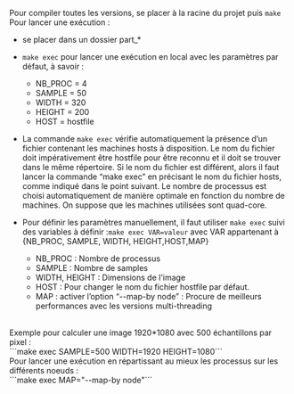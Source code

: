 Pour compiler toutes les versions, se placer à la racine du projet puis `make` <br/>
Pour lancer une exécution : 
- se placer dans un dossier part_* 
- `make exec` pour lancer une exécution en local avec les paramètres par défaut, à savoir : <br/>
	- NB_PROC = 4 
	- SAMPLE = 50
	- WIDTH = 320
	- HEIGHT = 200
	- HOST = hostfile
- La commande `make exec` vérifie automatiquement la présence d’un fichier contenant les machines hosts à disposition. Le nom du fichier doit impérativement être hostfile pour être reconnu et il doit se trouver dans le même répertoire. Si le nom du fichier est différent, alors il faut lancer la commande “make exec” en précisant le nom du fichier hosts, comme indiqué dans le point suivant. Le nombre de processus est choisi automatiquement de manière optimale en fonction du nombre de machines. On suppose que les machines utilisées sont quad-core.

- Pour définir les paramètres manuellement, il faut utiliser `make exec` suivi des variables à définir :`make exec VAR=valeur` avec VAR appartenant à {NB_PROC, SAMPLE, WIDTH, HEIGHT,HOST,MAP}

	- NB_PROC : Nombre de processus
	- SAMPLE : Nombre de samples
	- WIDTH, HEIGHT : Dimensions de l'image 
	- HOST : Pour changer le nom du fichier hostfile par défaut. 
	- MAP : activer l’option “--map-by node” : Procure de meilleurs performances avec les versions multi-threading 

<br/>
Exemple pour calculer une image 1920*1080 avec 500 échantillons par pixel : <br/>
```make exec SAMPLE=500 WIDTH=1920 HEIGHT=1080``` <br/>
Pour lancer une exécution en répartissant au mieux les processus sur les différents noeuds : <br/>
```make exec MAP="--map-by node"```

